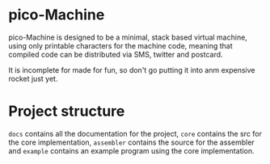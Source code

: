 # pico-Machine
pico-Machine is designed to be a minimal, stack based virtual machine, using only printable characters for the machine code, meaning that compiled code can be distributed via SMS, twitter and postcard.

It is incomplete for made for fun, so don't go putting it into anm expensive rocket just yet.

# Project structure
`docs` contains all the documentation for the project, `core` contains the src for the core implementation, `assembler` contains the source for the assembler and `example` contains an example program using the core implementation.
